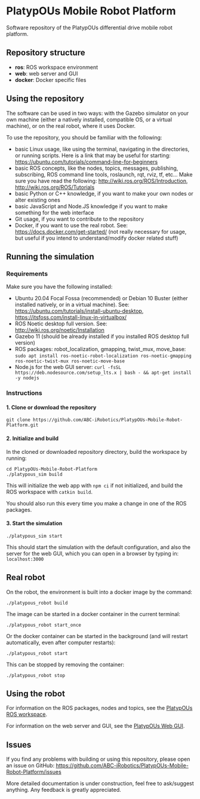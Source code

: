 # PlatypOUs Mobile Robot Platform

Software repository of the PlatypOUs differential drive mobile robot platform.

## Repository structure
 - **ros**: ROS workspace environment
 - **web**: web server and GUI
 - **docker**: Docker specific files

## Using the repository

The software can be used in two ways: with the Gazebo simulator on your own machine (either a natively installed, compatible OS, or a virtual machine), or on the real robot, where it uses Docker.

To use the repository, you should be familiar with the following:
 - basic Linux usage, like using the terminal, navigating in the directories, or running scripts. Here is a link that may be useful for starting: https://ubuntu.com/tutorials/command-line-for-beginners
 - basic ROS concepts, like the nodes, topics, messages, publishing, subscribing, ROS command line tools, roslaunch, rqt, rviz, tf, etc... Make sure you have read the following: http://wiki.ros.org/ROS/Introduction, http://wiki.ros.org/ROS/Tutorials
 - basic Python or C++ knowledge, if you want to make your own nodes or alter existing ones
 - basic JavaScript and Node.JS knowledge if you want to make something for the web interface
 - Git usage, if you want to contribute to the repository
 - Docker, if you want to use the real robot. See: https://docs.docker.com/get-started/ (not really necessary for usage, but useful if you intend to understand/modify docker related stuff)

## Running the simulation
### Requirements
Make sure you have the following installed:
- Ubuntu 20.04 Focal Fossa (recommended) or Debian 10 Buster (either installed natively, or in a virtual machine). See: https://ubuntu.com/tutorials/install-ubuntu-desktop, https://itsfoss.com/install-linux-in-virtualbox/
- ROS Noetic desktop full version. See: http://wiki.ros.org/noetic/Installation
- Gazebo 11 (should be already installed if you installed ROS desktop full version)
- ROS packages: robot_localization, gmapping, twist_mux, move_base:
`sudo apt install ros-noetic-robot-localization ros-noetic-gmapping ros-noetic-twist-mux ros-noetic-move-base`
- Node.js for the web GUI server:
`
curl -fsSL https://deb.nodesource.com/setup_lts.x | bash - &&
apt-get install -y nodejs
`

### Instructions
#### 1. Clone or download the repository
```
git clone https://github.com/ABC-iRobotics/PlatypOUs-Mobile-Robot-Platform.git
```

#### 2. Initialize and build
In the cloned or downloaded repository directory, build the workspace by running:
```
cd PlatypOUs-Mobile-Robot-Platform
./platypous_sim build
```
This will initialize the web app with `npm ci` if not initialized, and build the ROS workspace with `catkin build`.

You should also run this every time you make a change in one of the ROS packages.

#### 3. Start the simulation
```
./platypous_sim start
```
This should start the simulation with the default configuration, and also the server for the web GUI, which you can open in a browser by typing in: `localhost:3000`

## Real robot
On the robot, the environment is built into a docker image by the command:
```
./platypous_robot build
```

The image can be started in a docker container in the current terminal:
```
./platypous_robot start_once
```

Or the docker container can be started in the background (and will restart automatically, even after computer restarts):
```
./platypous_robot start
```

This can be stopped by removing the container:
```
./platypous_robot stop
```

## Using the robot
For information on the ROS packages, nodes and topics, see the [PlatypOUs ROS workspace](ros/src/README.md).

For information on the web server and GUI, see the [PlatypOUs Web GUI](web/README.md).

## Issues
If you find any problems with building or using this repository, please open an issue on GitHub: https://github.com/ABC-iRobotics/PlatypOUs-Mobile-Robot-Platform/issues

More detailed documentation is under construction, feel free to ask/suggest anything. Any feedback is greatly appreciated.
